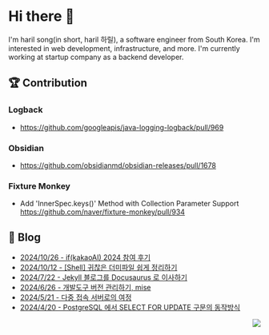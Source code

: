 

# Hi there 👋

I'm haril song(in short, haril 하릴), a software engineer from South Korea. I'm interested in web development, infrastructure, and more.
 I'm currently working at startup company as a backend developer.

## 🏆 Contribution

### Logback

- https://github.com/googleapis/java-logging-logback/pull/969

### Obsidian

- https://github.com/obsidianmd/obsidian-releases/pull/1678

### Fixture Monkey

- Add 'InnerSpec.keys()' Method with Collection Parameter Support https://github.com/naver/fixture-monkey/pull/934

## 📄 Blog <br>
- [2024/10/26 - if(kakaoAI) 2024 참여 후기](https://haril.dev/blog/2024/10/26/if-kakaoai-2024-report) <br>
- [2024/10/12 - [Shell] 귀찮은 더미파일 쉽게 정리하기](https://haril.dev/blog/2024/10/11/Easy-organizing-of-annoying-dummy-files) <br>
- [2024/7/22 - Jekyll 블로그를 Docusaurus 로 이사하기](https://haril.dev/blog/2024/07/22/Blog-Migration-to-Docusaurus-from-Jekyll) <br>
- [2024/6/26 - 개발도구 버전 관리하기, mise](https://haril.dev/blog/2024/06/27/Easy-devtools-version-management-mise) <br>
- [2024/5/21 - 다중 접속 서버로의 여정](https://haril.dev/blog/2024/05/21/Journey-to-a-multi-connect-server) <br>
- [2024/4/20 - PostgreSQL 에서 SELECT FOR UPDATE 구문의 동작방식](https://haril.dev/blog/2024/04/20/select-for-update-in-PostgreSQL) <br>

<!-- 조회수 -->
<p align="right">
  <a href="https://hits.seeyoufarm.com"><img src="https://hits.seeyoufarm.com/api/count/incr/badge.svg?url=https%3A%2F%2Fgithub.com%2Fsongkg7&count_bg=%238D7BF5&title_bg=%23252323&icon=github.svg&icon_color=%23FFFDFD&title=hits&edge_flat=false"/></a>
</p>
